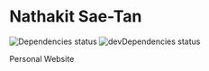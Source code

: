 # Nathakit Sae-Tan

![Dependencies status](https://david-dm.org/nathakots/nathakit.retro.svg)
![devDependencies status](https://david-dm.org/nathakots/nathakit.retro/dev-status.svg)

Personal Website